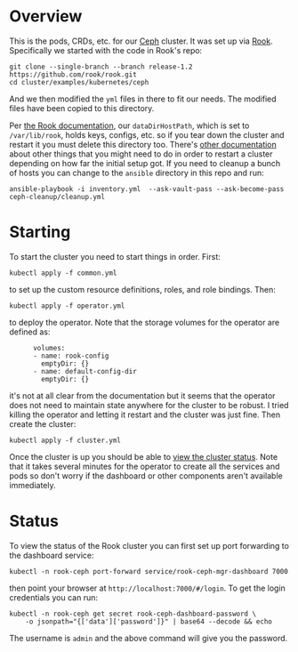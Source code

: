 # Overview

This is the pods, CRDs, etc. for our [Ceph](https://docs.ceph.com/docs/master/start/intro/) cluster. It was set up via
[Rook](https://rook.io/docs/rook/v1.2/). Specifically we started with the code in Rook's repo:

```
git clone --single-branch --branch release-1.2 https://github.com/rook/rook.git
cd cluster/examples/kubernetes/ceph
```

And we then modified the `yml` files in there to fit our needs. The modified files have been copied to this directory.

Per [the Rook documentation](https://rook.io/docs/rook/master/ceph-cluster-crd.html), our `dataDirHostPath`, which
is set to `/var/lib/rook`, holds keys, configs, etc. so if you tear down the cluster and restart it you must
delete this directory too. There's [other
documentation](https://rook.io/docs/rook/v1.2/ceph-teardown.html#delete-the-data-on-hosts) about other things that you
might need to do in order to restart a cluster depending on how far the initial setup got. If you need to cleanup a
bunch of hosts you can change to the `ansible` directory in this repo and run:

```
ansible-playbook -i inventory.yml  --ask-vault-pass --ask-become-pass ceph-cleanup/cleanup.yml
```

# Starting

To start the cluster you need to start things in order. First:

```
kubectl apply -f common.yml
```

to set up the custom resource definitions, roles, and role bindings. Then:

```
kubectl apply -f operator.yml
```

to deploy the operator. Note that the storage volumes for the operator are defined as:

```
      volumes:
      - name: rook-config
        emptyDir: {}
      - name: default-config-dir
        emptyDir: {}
```

it's not at all clear from the documentation but it seems that the operator does not need to maintain state anywhere for
the cluster to be robust. I tried killing the operator and letting it restart and the cluster was just fine.
Then create the cluster:

```
kubectl apply -f cluster.yml
```

Once the cluster is up you should be able to [view the cluster status](#status). Note that it takes several minutes for
the operator to create all the services and pods so don't worry if the dashboard or other components aren't available
immediately.


# Status

To view the status of the Rook cluster you can first set up port forwarding to the dashboard service:

```
kubectl -n rook-ceph port-forward service/rook-ceph-mgr-dashboard 7000
```

then point your browser at `http://localhost:7000/#/login`. To get the login credentials you can run:

```
kubectl -n rook-ceph get secret rook-ceph-dashboard-password \
    -o jsonpath="{['data']['password']}" | base64 --decode && echo
```

The username is `admin` and the above command will give you the password.
